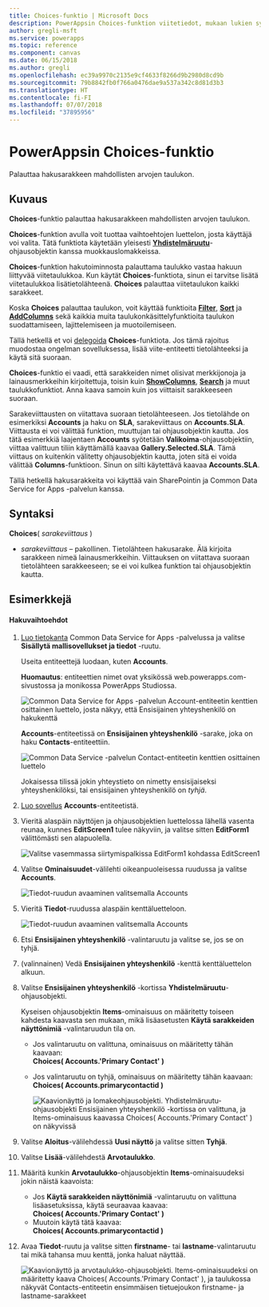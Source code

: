```yaml
---
title: Choices-funktio | Microsoft Docs
description: PowerAppsin Choices-funktion viitetiedot, mukaan lukien syntaksi
author: gregli-msft
ms.service: powerapps
ms.topic: reference
ms.component: canvas
ms.date: 06/15/2018
ms.author: gregli
ms.openlocfilehash: ec39a9970c2135e9cf4633f8266d9b2980d8cd9b
ms.sourcegitcommit: 79b8842fb0f766a0476dae9a537a342c8d81d3b3
ms.translationtype: HT
ms.contentlocale: fi-FI
ms.lasthandoff: 07/07/2018
ms.locfileid: "37895956"
---
```

# <a name="choices-function-in-powerapps"></a>PowerAppsin Choices-funktio
Palauttaa hakusarakkeen mahdollisten arvojen taulukon.

## <a name="description"></a>Kuvaus
**Choices**-funktio palauttaa hakusarakkeen mahdollisten arvojen taulukon.  

**Choices**-funktion avulla voit tuottaa vaihtoehtojen luettelon, josta käyttäjä voi valita. Tätä funktiota käytetään yleisesti [**Yhdistelmäruutu**](../controls/control-combo-box.md)-ohjausobjektin kanssa muokkauslomakkeissa.

**Choices**-funktion hakutoiminnosta palauttama taulukko vastaa hakuun liittyvää viitetaulukkoa. Kun käytät **Choices**-funktiota, sinun ei tarvitse lisätä viitetaulukkoa lisätietolähteenä. **Choices** palauttaa viitetaulukon kaikki sarakkeet.

Koska **Choices** palauttaa taulukon, voit käyttää funktioita [**Filter**](function-filter-lookup.md), [**Sort**](function-sort.md) ja [**AddColumns**](function-table-shaping.md) sekä kaikkia muita taulukonkäsittelyfunktioita taulukon suodattamiseen, lajittelemiseen ja muotoilemiseen. 

Tällä hetkellä et voi [delegoida](../delegation-overview.md) **Choices**-funktiota. Jos tämä rajoitus muodostaa ongelman sovelluksessa, lisää viite-entiteetti tietolähteeksi ja käytä sitä suoraan. 

**Choices**-funktio ei vaadi, että sarakkeiden nimet olisivat merkkijonoja ja lainausmerkkeihin kirjoitettuja, toisin kuin [**ShowColumns**](function-table-shaping.md), [**Search**](function-filter-lookup.md) ja muut taulukkofunktiot. Anna kaava samoin kuin jos viittaisit sarakkeeseen suoraan.

Sarakeviittausten on viitattava suoraan tietolähteeseen. Jos tietolähde on esimerkiksi **Accounts** ja haku on **SLA**, sarakeviittaus on **Accounts.SLA**. Viittausta ei voi välittää funktion, muuttujan tai ohjausobjektin kautta. Jos tätä esimerkkiä laajentaen **Accounts** syötetään **Valikoima**-ohjausobjektiin, viittaa valittuun tiliin käyttämällä kaavaa **Gallery.Selected.SLA**. Tämä viittaus on kuitenkin välitetty ohjausobjektin kautta, joten sitä ei voida välittää **Columns**-funktioon. Sinun on silti käytettävä kaavaa **Accounts.SLA**.

Tällä hetkellä hakusarakkeita voi käyttää vain SharePointin ja Common Data Service for Apps -palvelun kanssa.

## <a name="syntax"></a>Syntaksi
**Choices**( *sarakeviittaus* )

* *sarakeviittaus* – pakollinen.  Tietolähteen hakusarake. Älä kirjoita sarakkeen nimeä lainausmerkkeihin. Viittauksen on viitattava suoraan tietolähteen sarakkeeseen; se ei voi kulkea funktion tai ohjausobjektin kautta.

## <a name="examples"></a>Esimerkkejä

#### <a name="choices-for-a-lookup"></a>Hakuvaihtoehdot

1. [Luo tietokanta](../../../administrator/create-database.md) Common Data Service for Apps -palvelussa ja valitse **Sisällytä mallisovellukset ja tiedot** -ruutu.

    Useita entiteettejä luodaan, kuten **Accounts**.

    **Huomautus**: entiteettien nimet ovat yksikössä web.powerapps.com-sivustossa ja monikossa PowerApps Studiossa.

    ![Common Data Service for Apps -palvelun Account-entiteetin kenttien osittainen luettelo, josta näkyy, että Ensisijainen yhteyshenkilö on hakukenttä](media/function-choices/entity-account.png)

    **Accounts**-entiteetissä on **Ensisijainen yhteyshenkilö** -sarake, joka on haku **Contacts**-entiteettiin.  

    ![Common Data Service -palvelun Contact-entiteetin kenttien osittainen luettelo](media/function-choices/entity-contact.png)

    Jokaisessa tilissä jokin yhteystieto on nimetty ensisijaiseksi yhteyshenkilöksi, tai ensisijainen yhteyshenkilö on *tyhjä*.

2. [Luo sovellus](../data-platform-create-app.md) **Accounts**-entiteetistä.

3. Vieritä alaspäin näyttöjen ja ohjausobjektien luettelossa lähellä vasenta reunaa, kunnes **EditScreen1** tulee näkyviin, ja valitse sitten **EditForm1** välittömästi sen alapuolella.

    ![Valitse vasemmassa siirtymispalkissa EditForm1 kohdassa EditScreen1](media/function-choices/select-editform.png)

4. Valitse **Ominaisuudet**-välilehti oikeanpuoleisessa ruudussa ja valitse **Accounts**.

    ![Tiedot-ruudun avaaminen valitsemalla Accounts](media/function-choices/open-data-pane.png)

5. Vieritä **Tiedot**-ruudussa alaspäin kenttäluetteloon.

    ![Tiedot-ruudun avaaminen valitsemalla Accounts](media/function-choices/field-list.png)

6. Etsi **Ensisijainen yhteyshenkilö** -valintaruutu ja valitse se, jos se on tyhjä.

7. (valinnainen) Vedä **Ensisijainen yhteyshenkilö** -kenttä kenttäluettelon alkuun.

8. Valitse **Ensisijainen yhteyshenkilö** -kortissa **Yhdistelmäruutu**-ohjausobjekti.

    Kyseisen ohjausobjektin **Items**-ominaisuus on määritetty toiseen kahdesta kaavasta sen mukaan, mikä lisäasetusten **Käytä sarakkeiden näyttönimiä** -valintaruudun tila on.

   - Jos valintaruutu on valittuna, ominaisuus on määritetty tähän kaavaan:<br>**Choices( Accounts.'Primary Contact' )**
   - Jos valintaruutu on tyhjä, ominaisuus on määritetty tähän kaavaan:<br>**Choices( Accounts.primarycontactid )**

     ![Kaavionäyttö ja lomakeohjausobjekti. **Yhdistelmäruutu**-ohjausobjekti **Ensisijainen yhteyshenkilö** -kortissa on valittuna, ja Items-ominaisuus kaavassa Choices( Accounts.'Primary Contact' ) on näkyvissä](media/function-choices/accounts-primary-contact.png)

9. Valitse **Aloitus**-välilehdessä **Uusi näyttö** ja valitse sitten **Tyhjä**.

10. Valitse **Lisää**-välilehdestä **Arvotaulukko**.

11. Määritä kunkin **Arvotaulukko**-ohjausobjektin **Items**-ominaisuudeksi jokin näistä kaavoista:

     - Jos **Käytä sarakkeiden näyttönimiä** -valintaruutu on valittuna lisäasetuksissa, käytä seuraavaa kaavaa:<br>**Choices( Accounts.'Primary Contact' )**
     - Muutoin käytä tätä kaavaa:<br>**Choices( Accounts.primarycontactid )**

12. Avaa **Tiedot**-ruutu ja valitse sitten **firstname**- tai **lastname**-valintaruutu tai mikä tahansa muu kenttä, jonka haluat näyttää.

     ![Kaavionäyttö ja arvotaulukko-ohjausobjekti. Items-ominaisuudeksi on määritetty kaava Choices( Accounts.'Primary Contact' ), ja taulukossa näkyvät Contacts-entiteetin ensimmäisen tietuejoukon firstname- ja lastname-sarakkeet](media/function-choices/full-accounts-pc.png)